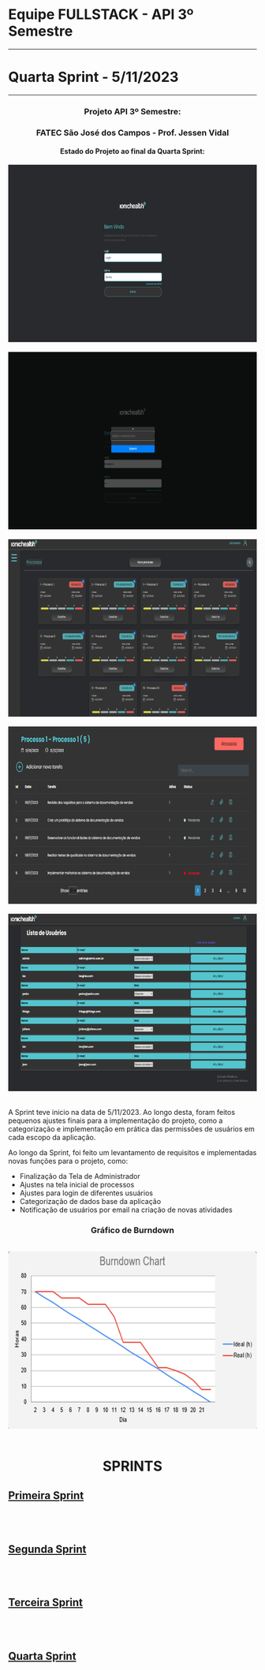 
Equipe FULLSTACK - API 3º Semestre
==================================
**********************************
  Quarta Sprint - 5/11/2023
  ============================
  ****************************
###  <div align="center"> Projeto API 3º Semestre: </div>
  ### <div align="center"> FATEC São José dos Campos - Prof. Jessen Vidal </div>



  #### <div align="center"> Estado do Projeto ao final da Quarta Sprint: </div>
  
  <div align="center"> <img src="/readme/home.png "width="640" height="360"> </div>
  <br>
  <div align="center"> <img src="/readme/autentic.png "width="640" height="360"> </div>
  <br>
  <div align="center"> <img src="/readme/processos.png "width="640" height="360"> </div>
  <br>
  <div align="center"> <img src="/readme/task.png "width="640" height="360"> </div>
  <br>
  <div align="center"> <img src="/readme/admin_final.png "width="640" height="360"> </div>
  <br>
  
  

 
 
A Sprint teve inicio na data de 5/11/2023. Ao longo desta, foram feitos pequenos ajustes finais para a implementação do projeto, como a categorização e implementação em prática das permissões de usuários em cada escopo da aplicação.



Ao longo da Sprint, foi feito um levantamento de requisitos e implementadas novas funções para o projeto, como:


- Finalização da Tela de Administrador
- Ajustes na tela inicial de processos
- Ajustes para login de diferentes usuários
- Categorização de dados base da aplicação
- Notificação de usuários por email na criação de novas atividades
  

### <p align = "center">Gráfico de Burndown


 <br>
  <div align="center"> <img src="/readme/burndown3.png "width="640" height="360"> </div>
  <br>
  
  
  # <p align="center">SPRINTS

  ## <a href="https://github.com/Equipe-FULLSTACK/API-3/tree/Sprint1">Primeira Sprint</a>
  ## <br>
  ## <a href="https://github.com/Equipe-FULLSTACK/API-3/tree/Sprint2">Segunda Sprint</a>
  ## <br>
  ## <a href="https://github.com/Equipe-FULLSTACK/API-3/tree/Sprint3">Terceira Sprint</a>
  ## <br>
  ## <a href="">Quarta Sprint</a>
